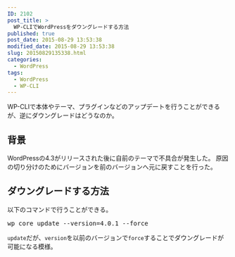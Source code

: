 ```yaml
---
ID: 2102
post_title: >
  WP-CLIでWordPressをダウングレードする方法
published: true
post_date: 2015-08-29 13:53:38
modified_date: 2015-08-29 13:53:38
slug: 20150829135338.html
categories:
  - WordPress
tags:
  - WordPress
  - WP-CLI
---
```

WP-CLIで本体やテーマ、プラグインなどのアップデートを行うことができるが、逆にダウングレードはどうなのか。
<!--more-->

<h2>背景</h2>
WordPressの4.3がリリースされた後に自前のテーマで不具合が発生した。
原因の切り分けのためにバージョンを前のバージョンへ元に戻すことを行った。

<h2>ダウングレードする方法</h2>
以下のコマンドで行うことができる。
<pre class="cmd">wp core update --version=4.0.1 --force</pre>

<code>update</code>だが、<code>version</code>を以前のバージョンで<code>force</code>することでダウングレードが可能になる模様。